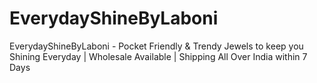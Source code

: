 # EverydayShineByLaboni
EverydayShineByLaboni - Pocket Friendly &amp; Trendy Jewels to keep you Shining Everyday | Wholesale Available | Shipping All Over India within 7 Days
